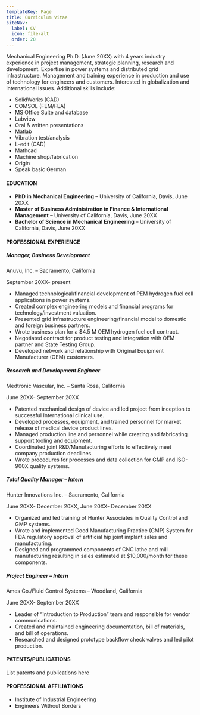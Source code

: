 ```yaml
---
templateKey: Page
title: Curriculum Vitae
siteNav:
  label: CV
  icon: file-alt
  order: 20
---
```


Mechanical Engineering Ph.D. (June 20XX) with 4 years industry experience in project management, strategic planning, research and development. Expertise in power systems and distributed grid infrastructure. Management and training experience in production and use of technology for engineers and customers. Interested in globalization and international issues. Additional skills include: 

* SolidWorks (CAD)                        
* COMSOL (FEM/FEA)                                   
* MS Office Suite and database 
* Labview          
* Oral & written presentations 
* Matlab
* Vibration test/analysis     
* L-edit (CAD)                                       
* Mathcad                                            
* Machine shop/fabrication      
* Origin 
* Speak basic German
 
#### EDUCATION

- **PhD in Mechanical Engineering** – University of California, Davis, June 20XX
- **Master of Business Administration in Finance & International Management** – University of California, Davis, June 20XX
- **Bachelor of Science in Mechanical Engineering** – University of California, Davis, June 20XX 

#### PROFESSIONAL EXPERIENCE

##### Manager, Business Development 

Anuvu, Inc. – Sacramento, California                                       

September 20XX- present  

- Managed technological/financial development of PEM hydrogen fuel cell applications in power systems. 
- Created complex engineering models and financial programs for technology/investment valuation. 
- Presented grid infrastructure engineering/financial model to domestic and foreign business partners.  
- Wrote business plan for a $4.5 M OEM hydrogen fuel cell contract. 
- Negotiated contract for product testing and integration with OEM partner and State Testing Group. 
- Developed network and relationship with Original Equipment Manufacturer (OEM) customers.  

##### Research and Development Engineer 

Medtronic Vascular, Inc. – Santa Rosa, California

June 20XX- September 20XX 

- Patented mechanical design of device and led project from inception to successful International clinical use. 
- Developed processes, equipment, and trained personnel for market release of medical device product lines. 
- Managed production line and personnel while creating and fabricating support tooling and equipment.  
- Coordinated joint R&D/Manufacturing efforts to effectively meet company production deadlines.  
- Wrote procedures for processes and data collection for GMP and ISO-900X quality systems. 

##### Total Quality Manager – Intern  

Hunter Innovations Inc. – Sacramento, California   

June 20XX- December 20XX, June 20XX- December 20XX 

- Organized and led training of Hunter Associates in Quality Control and GMP systems. 
- Wrote and implemented Good Manufacturing Practice (GMP) System for FDA regulatory approval of artificial hip joint implant sales and manufacturing.  
- Designed and programmed components of CNC lathe and mill manufacturing resulting in sales estimated at $10,000/month for these components. 

##### Project Engineer – Intern  

Ames Co./Fluid Control Systems – Woodland, California

June 20XX- September 20XX 

- Leader of “Introduction to Production” team and responsible for vendor communications. 
- Created and maintained engineering documentation, bill of materials, and bill of operations. 
- Researched and designed prototype backflow check valves and led pilot production.

#### PATENTS/PUBLICATIONS 

List patents and publications here 

#### PROFESSIONAL AFFILIATIONS 

- Institute of Industrial Engineering
- Engineers Without Borders 
